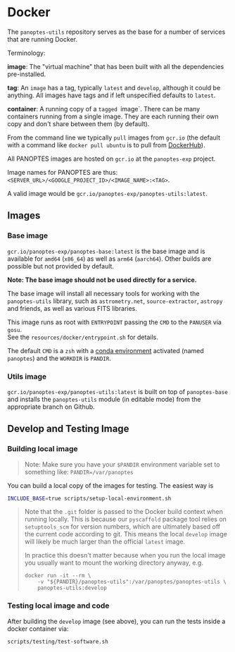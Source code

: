 # Docker

The `panoptes-utils` repository serves as the base for a number of services that are running Docker. 

Terminology:

**image**: The "virtual machine" that has been built with all the dependencies pre-installed.

**tag**: An `image` has a tag, typically `latest` and `develop`, although it could be anything. All images have tags and if left unspecified defaults to `latest`.

**container**: A running copy of a `tagged `image`. There can be many containers running from a single image. They are each running their own copy and don't share between them (by default).

From the command line we typically `pull` images from `gcr.io` (the default with a command like `docker pull ubuntu` is to pull from [DockerHub](https://hub.docker.com/)). 

All PANOPTES images are hosted on `gcr.io` at the `panoptes-exp` project. 

Image names for PANOPTES are thus: `<SERVER_URL>/<GOOGLE_PROJECT_ID>/<IMAGE_NAME>:<TAG>`.

A valid image would be `gcr.io/panoptes-exp/panoptes-utils:latest`.

## Images

### Base image

`gcr.io/panoptes-exp/panoptes-base:latest` is the base image and is available for `amd64` (`x86_64`) as well as `arm64` (`aarch64`). Other builds are possible but not provided by default.

**Note: The base image should not be used directly for a service.**

The base image will install all necessary tools for working with the `panoptes-utils` library, such as `astrometry.net`, `source-extractor`, `astropy` and friends, as well as various FITS libraries.  

This image runs as root with `ENTRYPOINT` passing the `CMD` to the `PANUSER` via `gosu`.  
See the `resources/docker/entrypoint.sh` for details.

The default `CMD` is a `zsh` with a [conda environment](https://docs.conda.io/projects/conda/en/latest/user-guide/tasks/manage-environments.html) 
activated (named `panoptes`) and the `WORKDIR` is `PANDIR`.

### Utils image

`gcr.io/panoptes-exp/panoptes-utils:latest` is built on top of `panoptes-base` and installs the `panoptes-utils` module 
(in editable mode) from the appropriate branch on Github.

## Develop and Testing Image

### Building local image

> Note: Make sure you have your ``$PANDIR`` environment variable set 
> to something like: ``PANDIR=/var/panoptes``

You can build a local copy of the images for testing. The easiest way is

```bash
INCLUDE_BASE=true scripts/setup-local-environment.sh
``` 

> Note that the `.git` folder is passed to the Docker build context when running locally.
This is because our `pyscaffold` package tool relies on `setuptools_scm` for version
numbers, which are ultimately based off the current code according to git.  This means
the local `develop` image will likely be much larger than the official `latest` image.
>
> In practice this doesn't matter because when you run the local image you usually want
> to mount the working directory anyway, e.g.
>
>     docker run -it --rm \
>         -v "${PANDIR}/panoptes-utils":/var/panoptes/panoptes-utils \
>         panoptes-utils:develop 

### Testing local image and code

After building the `develop` image (see above), you can run the tests inside a docker container via:

```bash
scripts/testing/test-software.sh
```
